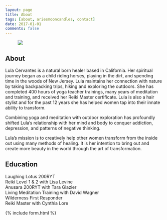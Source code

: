 ```yaml
---
layout: page
title: About
tags: [about, ariesmooncandles, contact]
date: 2017-01-01
comments: false
---
```


<figure>
	<a href="https://www.etsy.com/shop/Ariesmooncandles"><img src="{{ site.url }}/assets/img/jtree.jpg" ></a>
</figure>

## About
Lula Cervantes is a natural born healer based in California. Her spiritual journey began as a child riding horses, playing in the dirt, and spending time in the woods of New Jersey.
Lula maintains her connection with nature by taking backpacking trips, hiking and exploring the outdoors. She has completed 400 hours of yoga teacher trainings, many years of meditation and training, and received her Reiki Master certificate. Lula is also a hair stylist and for the past 12 years she has helped women tap into their innate ability to transform.

Combining yoga and meditation with outdoor exploration has profoundly shifted Lula’s relationship with her mind and body to conquer addiction, depression, and patterns of negative thinking.

Lula’s mission is to creatively help other women transform from the inside out using many methods of healing. It is her intention to bring out and create more beauty in the world through the art of transformation.

## Education

Laughing Lotus 200RYT  
Reiki Level 1 & 2 with Lisa Levine  
Anusara 200RYT with Tara Glazier  
Living Meditation Training with David Wagner  
Wilderness First Responder  
Reiki Master with Cynthia Lore  



{% include form.html %}
